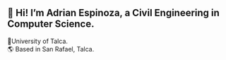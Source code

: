## 👋 Hi! I’m Adrian Espinoza, a Civil Engineering in Computer Science.
🏫University of Talca.  
🌎 Based in San Rafael, Talca.  

